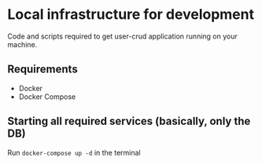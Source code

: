 # Local infrastructure for development

Code and scripts required to get user-crud application running on your machine.

## Requirements

* Docker
* Docker Compose

## Starting all required services (basically, only the DB)

Run `docker-compose up -d` in the terminal
